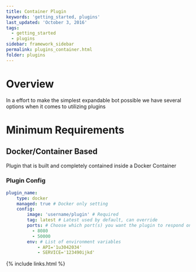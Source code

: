 ```yaml
---
title: Container Plugin
keywords: 'getting_started, plugins'
last_updated: 'October 3, 2016'
tags:
  - getting_started
  - plugins
sidebar: framework_sidebar
permalink: plugins_container.html
folder: plugins
---
```


# Overview

In a effort to make the simplest expandable bot possible we have several options when it comes to utilizing plugins

# Minimum Requirements

## Docker/Container Based

Plugin that is built and completely contained inside a Docker Container

### Plugin Config

```yaml
plugin_name:
    type: docker
    managed: true # Docker only setting
    config:
        image: 'username/plugin' # Required
        tag: latest # Latest used by default, can override
        ports: # Choose which port(s) you want the plugin to respond on
          - 8080
          - 50000
        env: # List of environment variables
            - API='1u3042034'
            - SERVICE='123490ijkd'
```

{% include links.html %}
